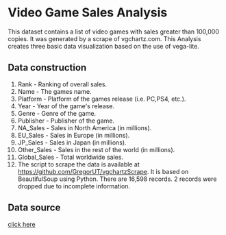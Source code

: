 # Video Game Sales Analysis
This dataset contains a list of video games with sales greater than 100,000 copies. It was generated by a scrape of vgchartz.com. This Analysis creates three basic data visualization based on the use of vega-lite.

## Data construction

1. Rank - Ranking of overall sales.
2. Name - The games name.
3. Platform - Platform of the games release (i.e. PC,PS4, etc.).
4. Year - Year of the game's release.
5. Genre - Genre of the game.
6. Publisher - Publisher of the game.
7. NA_Sales - Sales in North America (in millions).
8. EU_Sales - Sales in Europe (in millions).
9. JP_Sales - Sales in Japan (in millions).
10. Other_Sales - Sales in the rest of the world (in millions).
11. Global_Sales - Total worldwide sales.
12. The script to scrape the data is available at https://github.com/GregorUT/vgchartzScrape. It is based on BeautifulSoup using Python. There are 16,598 records. 2 records were dropped due to incomplete information.

## Data source

[click here](https://www.kaggle.com/gregorut/videogamesales/version/2)
